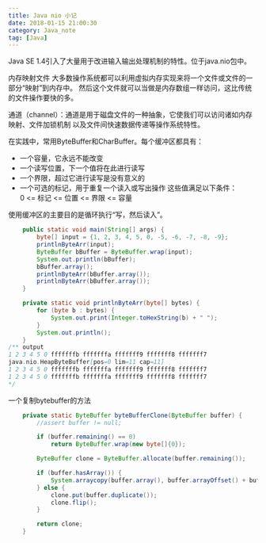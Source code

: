 ```yaml
---
title: Java nio 小记
date: 2018-01-15 21:00:30
category: Java_note
tag: [Java]
---
```


Java SE 1.4引入了大量用于改进输入输出处理机制的特性。位于java.nio包中。

内存映射文件
大多数操作系统都可以利用虚拟内存实现来将一个文件或文件的一部分“映射”到内存中。
然后这个文件就可以当做是内存数组一样访问，这比传统的文件操作要快的多。

通道（channel）：通道是用于磁盘文件的一种抽象，它使我们可以访问诸如内存映射、文件加锁机制
以及文件间快速数据传递等操作系统特性。

在实践中，常用ByteBuffer和CharBuffer。每个缓冲区都具有：
* 一个容量，它永远不能改变
* 一个读写位置，下一个值将在此进行读写
* 一个界限，超过它进行读写是没有意义的
* 一个可选的标记，用于重复一个读入或写出操作
这些值满足以下条件：  
0 <= 标记 <= 位置 <= 界限 <= 容量

使用缓冲区的主要目的是循环执行“写，然后读入”。

```java
    public static void main(String[] args) {
        byte[] input = {1, 2, 3, 4, 5, 0, -5, -6, -7, -8, -9};
        printlnByteArr(input);
        ByteBuffer bBuffer = ByteBuffer.wrap(input);
        System.out.println(bBuffer);
        bBuffer.array();
        printlnByteArr(bBuffer.array());
        printlnByteArr(bBuffer.array());
    }

    private static void printlnByteArr(byte[] bytes) {
        for (byte b : bytes) {
            System.out.print(Integer.toHexString(b) + " ");
        }
        System.out.println();
    }
/** output
1 2 3 4 5 0 fffffffb fffffffa fffffff9 fffffff8 fffffff7 
java.nio.HeapByteBuffer[pos=0 lim=11 cap=11]
1 2 3 4 5 0 fffffffb fffffffa fffffff9 fffffff8 fffffff7 
1 2 3 4 5 0 fffffffb fffffffa fffffff9 fffffff8 fffffff7 
*/
```

一个复制bytebuffer的方法
```java
    private static ByteBuffer byteBufferClone(ByteBuffer buffer) {
        //assert buffer != null;

        if (buffer.remaining() == 0)
            return ByteBuffer.wrap(new byte[]{0});

        ByteBuffer clone = ByteBuffer.allocate(buffer.remaining());

        if (buffer.hasArray()) {
            System.arraycopy(buffer.array(), buffer.arrayOffset() + buffer.position(), clone.array(), 0, buffer.remaining());
        } else {
            clone.put(buffer.duplicate());
            clone.flip();
        }

        return clone;
    }
```
